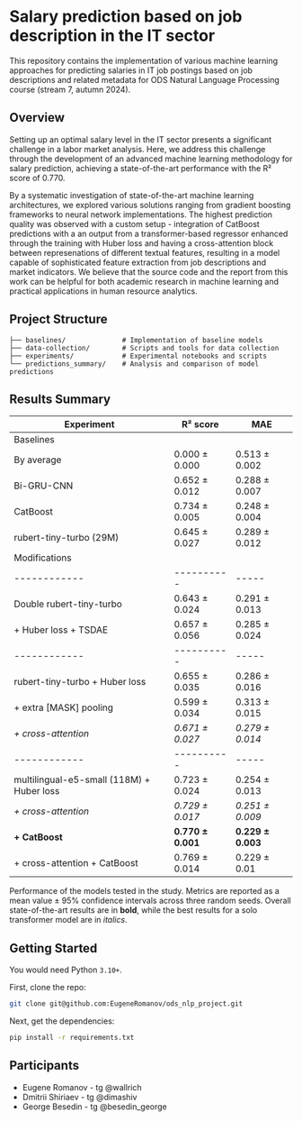 # Salary prediction based on job description in the IT sector

This repository contains the implementation of various machine learning approaches for predicting salaries in IT job postings based on job descriptions and related metadata for ODS Natural Language Processing course (stream 7, autumn 2024).  



## Overview

Setting up an optimal salary level in the IT sector presents a significant challenge in a labor market analysis. Here, we address this challenge through the development of an advanced machine learning methodology for salary prediction, achieving a state-of-the-art performance with the R² score of 0.770.

By a systematic investigation of state-of-the-art machine learning architectures, we explored various solutions ranging from gradient boosting frameworks to neural network implementations. The highest prediction quality was observed with a custom setup - integration of CatBoost predictions with a an output from a transformer-based regressor enhanced through the training with Huber loss and having a cross-attention block between represenations of different textual features, resulting in a model capable of sophisticated feature extraction from job descriptions and market indicators. We believe that the source code and the report from this work can be helpful for both academic research in machine learning and practical applications in human resource analytics.


## Project Structure

```
├── baselines/              # Implementation of baseline models
├── data-collection/        # Scripts and tools for data collection
├── experiments/            # Experimental notebooks and scripts
└── predictions_summary/    # Analysis and comparison of model predictions
```

## Results Summary


| Experiment | R² score | MAE |
|------------|----------|-----|
| Baselines | | |
| By average | 0.000 ± 0.000 | 0.513 ± 0.002 |
| Bi-GRU-CNN | 0.652 ± 0.012 | 0.288 ± 0.007 |
| CatBoost | 0.734 ± 0.005 | 0.248 ± 0.004 |
| rubert-tiny-turbo (29M) | 0.645 ± 0.027 | 0.289 ± 0.012 |
| Modifications | | |
|------------|----------|-----|
| Double rubert-tiny-turbo | 0.643 ± 0.024 | 0.291 ± 0.013 |
| + Huber loss + TSDAE | 0.657 ± 0.056 | 0.285 ± 0.024 |
|------------|----------|-----|
| rubert-tiny-turbo + Huber loss | 0.655 ± 0.035 | 0.286 ± 0.016 |
| + extra [MASK] pooling | 0.599 ± 0.034 | 0.313 ± 0.015 |
| *+ cross-attention* | *0.671 ± 0.027* | *0.279 ± 0.014* |
|------------|----------|-----|
| multilingual-e5-small (118M) + Huber loss | 0.723 ± 0.024 | 0.254 ± 0.013 |
| *+ cross-attention* | *0.729 ± 0.017* | *0.251 ± 0.009* |
| **+ CatBoost** | **0.770 ± 0.001** | **0.229 ± 0.003** |
| + cross-attention + CatBoost | 0.769 ± 0.014 | 0.229 ± 0.01 |


Performance of the models tested in the study. Metrics are reported as a mean value ± 95% confidence intervals across three random seeds. Overall state-of-the-art results are in **bold**, while the best results for a solo transformer model are in *italics*.

## Getting Started

You would need Python `3.10+`.

First, clone the repo:
```bash
git clone git@github.com:EugeneRomanov/ods_nlp_project.git
```

Next, get the dependencies:

```bash
pip install -r requirements.txt
```

## Participants 
- Eugene Romanov - tg @wallrich
- Dmitrii Shiriaev - tg @dimashiv
- George Besedin - tg @besedin_george
